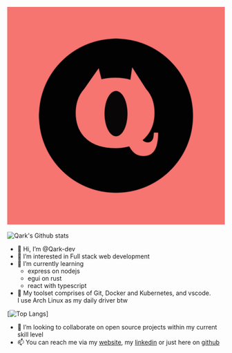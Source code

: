 ![Qark's Market profile](Qark-Dev.jpg)

![Qark's Github stats](https://github-readme-stats.vercel.app/api?username=qark-dev&theme=dark&show_icons=true)

- 👋 Hi, I’m @Qark-dev
- 👀 I’m interested in Full stack web development
- 🌱 I’m currently learning
  * express on nodejs 
  * egui on rust 
  * react with typescript 
- 🔨 My toolset comprises of Git, Docker and Kubernetes, and vscode.<br /> I use Arch Linux as my daily driver btw

[![Top Langs](https://github-readme-stats.vercel.app/api/top-langs/?username=qark-dev&theme=dark&show_icons=true)]
  
- 💞️ I’m looking to collaborate on open source projects within my current skill level
- 📫 You can reach me via my [website](website), my [linkedin](linkedin) or just here on [github](github)

<!---
Qark-dev/Qark-dev is a ✨ special ✨ repository because its `README.md` (this file) appears on your GitHub profile.
You can click the Preview link to take a look at your changes.
--->

[linkedin]: https://www.linkedin.com/in/qark-dev-5079a8239
[github]: https://github.com/Qark-dev
[website]: https://www.qatto.dev
[twitter]: https://twitter.com/qark_dev